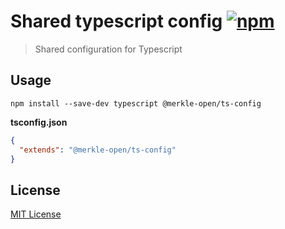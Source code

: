 # Shared typescript config [![npm](https://img.shields.io/npm/v/@merkle-open/ts-config.svg)](https://www.npmjs.com/package/@merkle-open/ts-config)

> Shared configuration for Typescript

## Usage

`npm install --save-dev typescript @merkle-open/ts-config`

**tsconfig.json**

```json
{
  "extends": "@merkle-open/ts-config"
}
```

## License

[MIT License](./LICENSE)
